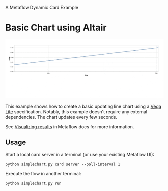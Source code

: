 
A Metaflow Dynamic Card Example
# Basic Chart using Altair

![](../images/rtcard-simplechart.gif)

This example shows how to create a basic updating line chart
using a [Vega Lite](https://vega.github.io/vega-lite/) specification. Notably,
this example doesn't require any external dependencies. The chart updates
every few seconds.

See [Visualizing results](https://docs.metaflow.org/metaflow/visualizing-results) in Metaflow docs for more information.

## Usage

Start a local card server in a terminal (or use your existing Metaflow UI):
```
python simplechart.py card server --poll-interval 1
```
Execute the flow in another terminal:
```
python simplechart.py run
```

